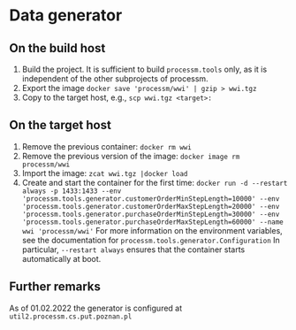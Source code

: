 # Data generator

## On the build host

1. Build the project. It is sufficient to build `processm.tools` only, as it is independent of 
   the other subprojects of processm.
1. Export the image `docker save 'processm/wwi' | gzip > wwi.tgz`
3. Copy to the target host, e.g., `scp wwi.tgz <target>:`

## On the target host

1. Remove the previous container: `docker rm wwi`
2. Remove the previous version of the image: `docker image rm processm/wwi`
3. Import the image: `zcat wwi.tgz |docker load`
4. Create and start the container for the first time: 
   `docker run -d --restart always -p 1433:1433 --env 'processm.tools.generator.customerOrderMinStepLength=10000' --env 'processm.tools.generator.customerOrderMaxStepLength=20000' --env 'processm.tools.generator.purchaseOrderMinStepLength=30000' --env 'processm.tools.generator.purchaseOrderMaxStepLength=60000' --name wwi 'processm/wwi'`
   For more information on the environment variables, see the documentation for `processm.tools.generator.Configuration`
   In particular, `--restart always` ensures that the container starts automatically at boot.
   

## Further remarks

As of 01.02.2022 the generator is configured at `util2.processm.cs.put.poznan.pl`